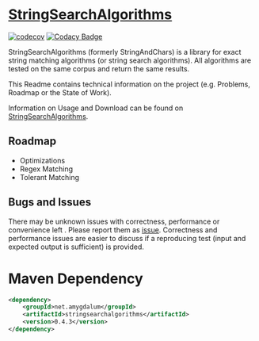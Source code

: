 [StringSearchAlgorithms](http://stringsearchalgorithms.amygdalum.net/)
===============
[![codecov](https://codecov.io/gh/almondtools/stringsearchalgorithms/branch/master/graph/badge.svg)](https://codecov.io/gh/almondtools/stringsearchalgorithms)
[![Codacy Badge](https://app.codacy.com/project/badge/Grade/f95ab1df5ced4bffa229ec656f9e6358)](https://app.codacy.com/gh/almondtools/stringsearchalgorithms/dashboard?utm_source=gh&utm_medium=referral&utm_content=&utm_campaign=Badge_grade)


StringSearchAlgorithms (formerly StringAndChars) is a library for exact string matching algorithms (or string search algorithms). All algorithms are tested on the same corpus and return the same results. 

This Readme contains technical information on the project (e.g. Problems, Roadmap or the State of Work). 

Information on Usage and Download can be found on [StringSearchAlgorithms](http://stringsearchalgorithms.amygdalum.net/). 

Roadmap
-------
- Optimizations
- Regex Matching
- Tolerant Matching

Bugs and Issues
---------------
There may be unknown issues with correctness, performance or convenience left . Please report them as [issue](https://github.com/almondtools/stringsearchalgorithms/issues). Correctness and performance issues are easier to discuss if a reproducing test (input and expected output is sufficient) is provided.  

Maven Dependency
================

```xml
<dependency>
    <groupId>net.amygdalum</groupId>
    <artifactId>stringsearchalgorithms</artifactId>
    <version>0.4.3</version>
</dependency>
```
